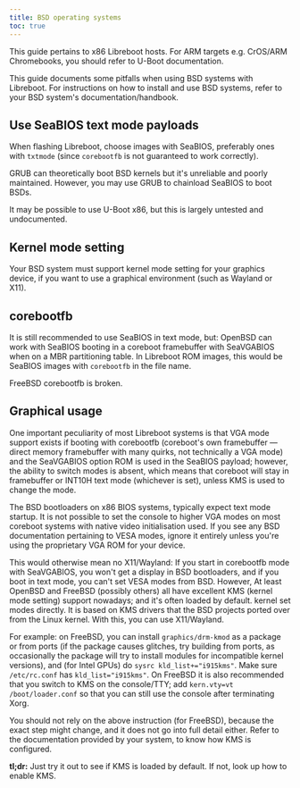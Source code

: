 ```yaml
---
title: BSD operating systems
toc: true
---
```


This guide pertains to x86 Libreboot hosts. For ARM targets e.g. CrOS/ARM
Chromebooks, you should refer to U-Boot documentation.

This guide documents some pitfalls when using BSD systems with Libreboot.
For instructions on how to install and use BSD systems, refer to your BSD
system's documentation/handbook.

## Use SeaBIOS text mode payloads

When flashing Libreboot, choose images with SeaBIOS, preferably ones with `txtmode` (since `corebootfb` is not guaranteed to work correctly).

GRUB can theoretically boot BSD kernels but it's unreliable and poorly
maintained. However, you may use GRUB to chainload SeaBIOS to boot BSDs.

It may be possible to use U-Boot x86, but this is largely untested and
undocumented.

## Kernel mode setting

Your BSD system must support kernel mode setting for your graphics device, if
you want to use a graphical environment (such as Wayland or X11).

## corebootfb

It is still recommended to use SeaBIOS in text mode, but: OpenBSD can work with
SeaBIOS booting in a coreboot framebuffer with SeaVGABIOS when on a MBR
partitioning table. In Libreboot ROM images, this would be SeaBIOS images with
`corebootfb` in the file name.

FreeBSD corebootfb is broken.

## Graphical usage

One important peculiarity of most Libreboot systems is that VGA mode support
exists if booting with corebootfb (coreboot's own framebuffer &mdash; direct
memory framebuffer with many quirks, not technically a VGA mode) and the
SeaVGABIOS option ROM is used in the SeaBIOS payload; however, the ability to
switch modes is absent, which means that coreboot will stay in framebuffer or
INT10H text mode (whichever is set), unless KMS is used to change the mode.

The BSD bootloaders on x86 BIOS systems, typically expect text mode startup. It
is not possible to set the console to higher VGA modes on most coreboot systems
with native video initialisation used. If you see any BSD documentation
pertaining to VESA modes, ignore it entirely unless you're using the
proprietary VGA ROM for your device.

This would otherwise mean no X11/Wayland: If you start in corebootfb mode with
SeaVGABIOS, you won't get a display in BSD bootloaders, and if you boot in text
mode, you can't set VESA modes from BSD. However, At least OpenBSD and FreeBSD
(possibly others) all have excellent KMS (kernel mode setting) support
nowadays; and it's often loaded by default. kernel set modes directly. It is
based on KMS drivers that the BSD projects ported over from the Linux kernel.
With this, you can use X11/Wayland.

For example: on FreeBSD, you can install `graphics/drm-kmod` as a package or
from ports (if the package causes glitches, try building from ports, as
occasionally the package will try to install modules for incompatible kernel
versions), and (for Intel GPUs) do `sysrc kld_list+="i915kms"`. Make sure
`/etc/rc.conf` has `kld_list="i915kms"`. On FreeBSD it is also recommended that
you switch to KMS on the console/TTY; add `kern.vty=vt` `/boot/loader.conf` so
that you can still use the console after terminating Xorg.

You should not rely on the above instruction (for FreeBSD), because the exact
step might change, and it does not go into full detail either. Refer to the
documentation provided by your system, to know how KMS is configured.

**tl;dr:** Just try it out to see if KMS is loaded by default. If not, look up
how to enable KMS.
